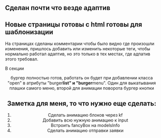 ## Сделан почти что везде адаптив

## Новые страницы готовы с html готовы для шаблонизации

На страницах сделаны комментарии чтобы было видно где произошли изменения, пришлось добавить или изменить некоторые теги, чтобы нормально работал адаптив, но это только в тех местах, где адпатив этого требовал.

В секции <header> бургер полностью готов, работать он будет при добавлении класса "open" в атрибуты "burger**list" и "burger**menu". Один для выкатывания плашки самого меню, второй для анимации поворота бургер кнопки

## Заметка для меня, то что нужно еще сделать:

1. Сделать анимацию блоков через kf
2. Добавить всю нужную анимацию к input
3. Встроить fancyBox на modelsInfo
4. Сделать анимацию отправки заявки
